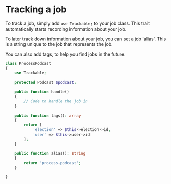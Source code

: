# Tracking a job

To track a job, simply add `use Trackable;` to your job class. This trait automatically starts recording information about your job.

To later track down information about your job, you can set a job 'alias'. This is a string unique to the job that represents the job. 

You can also add tags, to help you find jobs in the future.

```php
class ProcessPodcast
{
    use Trackable;
    
    protected Podcast $podcast;
    
    public function handle()
    {
        // Code to handle the job in
    }
    
    public function tags(): array
    {
        return [
            'election' => $this->election->id,
            'user' => $this->user->id
        ];
    }
    
    public function alias(): string
    {
        return 'process-podcast';
    }

}
```
